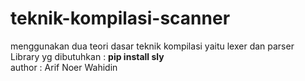 # teknik-kompilasi-scanner
menggunakan dua teori dasar teknik kompilasi yaitu lexer dan parser</br>
Library yg dibutuhkan : <b>pip install sly</b> </br>
author : Arif Noer Wahidin

